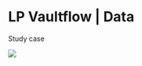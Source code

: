 <h1>LP Vaultflow | Data</h1>
<p>Study case</p>

<img src="https://github.com/faelreis/lp-data/assets/87779561/86133b69-ac8d-4b06-b45f-cb802178fa0f">
